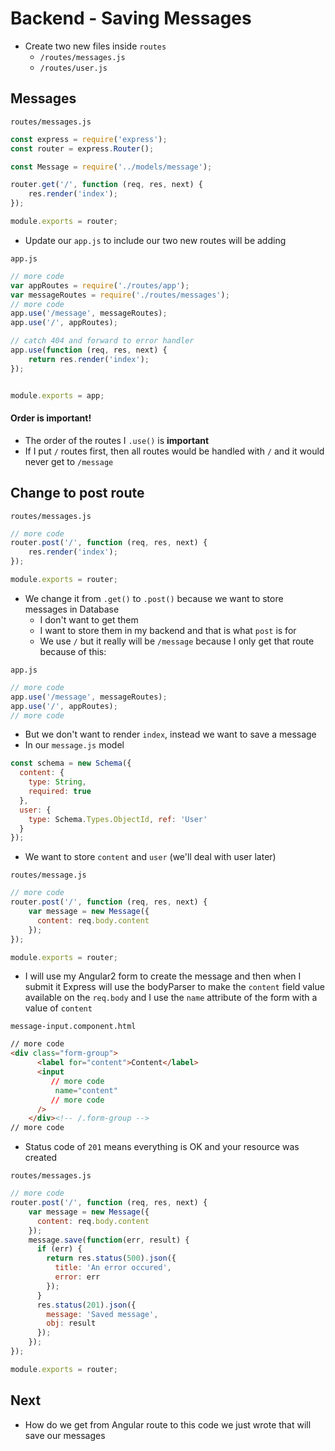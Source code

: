 # Backend - Saving Messages
* Create two new files inside `routes`
    - `/routes/messages.js`
    - `/routes/user.js`

## Messages
`routes/messages.js`

```js
const express = require('express');
const router = express.Router();

const Message = require('../models/message');

router.get('/', function (req, res, next) {
    res.render('index');
});

module.exports = router;
```

* Update our `app.js` to include our two new routes will be adding

`app.js`

```js
// more code
var appRoutes = require('./routes/app');
var messageRoutes = require('./routes/messages');
// more code
app.use('/message', messageRoutes);
app.use('/', appRoutes);

// catch 404 and forward to error handler
app.use(function (req, res, next) {
    return res.render('index');
});


module.exports = app;
```

#### Order is important!
* The order of the routes I `.use()` is **important**
* If I put `/` routes first, then all routes would be handled with `/` and it would never get to `/message`

## Change to post route
`routes/messages.js`

```js
// more code
router.post('/', function (req, res, next) {
    res.render('index');
});

module.exports = router;
```

* We change it from `.get()` to `.post()` because we want to store messages in Database
    - I don't want to get them
    - I want to store them in my backend and that is what `post` is for
    - We use `/` but it really will be `/message` because I only get that route because of this:

`app.js`

```js
// more code
app.use('/message', messageRoutes);
app.use('/', appRoutes);
// more code
```

* But we don't want to render `index`, instead we want to save a message
* In our `message.js` model

```js
const schema = new Schema({
  content: {
    type: String,
    required: true
  },
  user: {
    type: Schema.Types.ObjectId, ref: 'User'
  }
});
```

* We want to store `content` and `user` (we'll deal with user later)

`routes/message.js`

```js
// more code
router.post('/', function (req, res, next) {
    var message = new Message({
      content: req.body.content
    });
});

module.exports = router;
```

* I will use my Angular2 form to create the message and then when I submit it Express will use the bodyParser to make the `content` field value available on the `req.body` and I use the `name` attribute of the form with a value of `content`

`message-input.component.html`

```html
// more code
<div class="form-group">
      <label for="content">Content</label>
      <input
         // more code
          name="content"
         // more code
      />
    </div><!-- /.form-group -->
// more code
```

* Status code of `201` means everything is OK and your resource was created

`routes/messages.js`

```js
// more code
router.post('/', function (req, res, next) {
    var message = new Message({
      content: req.body.content
    });
    message.save(function(err, result) {
      if (err) {
        return res.status(500).json({
          title: 'An error occured',
          error: err
        });
      }
      res.status(201).json({
        message: 'Saved message',
        obj: result
      });
    });
});

module.exports = router;
```

## Next
* How do we get from Angular route to this code we just wrote that will save our messages

